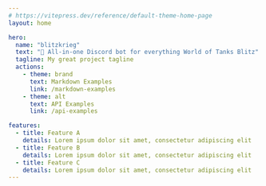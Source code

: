 ```yaml
---
# https://vitepress.dev/reference/default-theme-home-page
layout: home

hero:
  name: "blitzkrieg"
  text: "🎉 All-in-one Discord bot for everything World of Tanks Blitz"
  tagline: My great project tagline
  actions:
    - theme: brand
      text: Markdown Examples
      link: /markdown-examples
    - theme: alt
      text: API Examples
      link: /api-examples

features:
  - title: Feature A
    details: Lorem ipsum dolor sit amet, consectetur adipiscing elit
  - title: Feature B
    details: Lorem ipsum dolor sit amet, consectetur adipiscing elit
  - title: Feature C
    details: Lorem ipsum dolor sit amet, consectetur adipiscing elit
---
```


